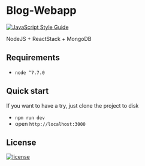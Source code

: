 # Blog-Webapp 

[![JavaScript Style Guide](https://cdn.rawgit.com/feross/standard/master/badge.svg)](https://github.com/feross/standard)

NodeJS + ReactStack + MongoDB

## Requirements

* `node ^7.7.0`

## Quick start

If you want to have a try, just clone the project to disk

* `npm run dev`
* open `http://localhost:3000`

## License

[![license][license-image]][license-url]

[license-url]: https://github.com/muwenzi/Blog-Webapp/blob/react-login-register/LICENSE.md
[license-image]: https://img.shields.io/pypi/l/Django.svg
